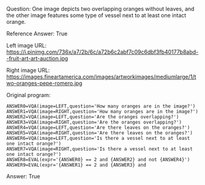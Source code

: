 Question: One image depicts two overlapping oranges without leaves, and the other image features some type of vessel next to at least one intact orange.

Reference Answer: True

Left image URL: https://i.pinimg.com/736x/a7/2b/6c/a72b6c2abf7c09c6dbf3fb40177b8abd--fruit-art-art-auction.jpg

Right image URL: https://images.fineartamerica.com/images/artworkimages/mediumlarge/1/two-oranges-pepe-romero.jpg

Original program:

```
ANSWER0=VQA(image=LEFT,question='How many oranges are in the image?')
ANSWER1=VQA(image=RIGHT,question='How many oranges are in the image?')
ANSWER2=VQA(image=LEFT,question='Are the oranges overlapping?')
ANSWER3=VQA(image=RIGHT,question='Are the oranges overlapping?')
ANSWER4=VQA(image=LEFT,question='Are there leaves on the oranges?')
ANSWER5=VQA(image=RIGHT,question='Are there leaves on the oranges?')
ANSWER6=VQA(image=LEFT,question='Is there a vessel next to at least one intact orange?')
ANSWER7=VQA(image=RIGHT,question='Is there a vessel next to at least one intact orange?')
ANSWER8=EVAL(expr='{ANSWER0} == 2 and {ANSWER2} and not {ANSWER4}')
ANSWER9=EVAL(expr='{ANSWER1} == 2 and {ANSWER3} and
```
Answer: True

